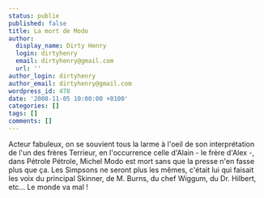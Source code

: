 ```yaml
---
status: publie
published: false
title: La mort de Modo
author:
  display_name: Dirty Henry
  login: dirtyhenry
  email: dirtyhenry@gmail.com
  url: ''
author_login: dirtyhenry
author_email: dirtyhenry@gmail.com
wordpress_id: 478
date: '2008-11-05 10:00:00 +0100'
categories: []
tags: []
comments: []
---
```

Acteur fabuleux, on se souvient tous la larme à l'oeil de son interprétation de l'un des frères Terrieur, en l'occurrence celle d'Alain - le frère d'Alex -, dans Pétrole Pétrole, Michel Modo est mort sans que la presse n'en fasse plus que ça. Les Simpsons ne seront plus les mêmes, c'était lui qui faisait les voix du principal Skinner, de M. Burns, du chef Wiggum, du Dr. Hilbert, etc... Le monde va mal !
